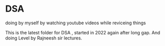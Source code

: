 # DSA
doing by myself by watching youtube videos while reviceing things


This is the latest folder for DSA , started in 2022 again after long gap.
And doing Level by Rajneesh sir lectures.
